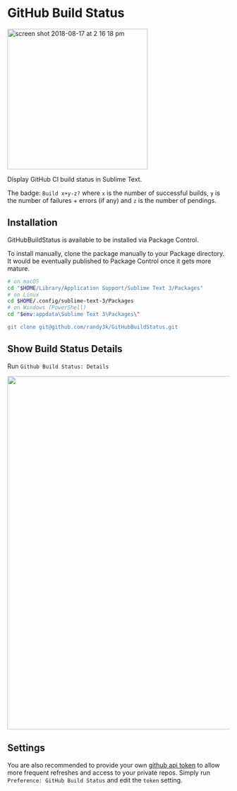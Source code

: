 # GitHub Build Status

<img width="318" alt="screen shot 2018-08-17 at 2 16 18 pm" src="https://user-images.githubusercontent.com/1690993/44282196-4718cf80-a228-11e8-9295-186daa582c48.png">


Display GitHub CI build status in Sublime Text. 

The badge: `Build x+y-z?` where `x` is the number of successful builds, `y` is the number of failures + errors (if any) and `z` is the number of pendings.


## Installation

GitHubBuildStatus is available to be installed via Package Control.


To install manually, clone the package manually to your Package directory. It would be eventually published to Package Control once it gets more mature.

```sh
# on macOS
cd "$HOME/Library/Application Support/Sublime Text 3/Packages"
# on Linux
cd $HOME/.config/sublime-text-3/Packages
# on Windows (PowerShell)
cd "$env:appdata\Sublime Text 3\Packages\"

git clone git@github.com/randy3k/GitHubBuildStatus.git
```

## Show Build Status Details

Run `Github Build Status: Details`

<img width="800" src="https://user-images.githubusercontent.com/1690993/44185676-eaf86300-a0e2-11e8-9273-348313729e87.png">


## Settings

You are also recommended to provide your own [github api token](https://help.github.com/articles/creating-a-personal-access-token-for-the-command-line/) to allow more frequent refreshes and access to your private repos. Simply run `Preference: GitHub Build Status` and edit the `token` setting.